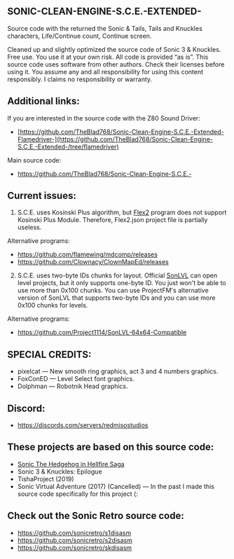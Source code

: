 SONIC-CLEAN-ENGINE-S.C.E.-EXTENDED-
---

Source code with the returned the Sonic & Tails, Tails and Knuckles characters, Life/Continue count, Continue screen.

Cleaned up and slightly optimized the source code of Sonic 3 & Knuckles. Free use. You use it at your own risk. All code is provided “as is”. This source code uses software from other authors. Check their licenses before using it. You assume any and all responsibility for using this content responsibly. I claims no responsibility or warranty.

Additional links:
---

If you are interested in the source code with the Z80 Sound Driver:

- [https://github.com/TheBlad768/Sonic-Clean-Engine-S.C.E.-Extended-Flamedriver-](https://github.com/TheBlad768/Sonic-Clean-Engine-S.C.E.-Extended-/tree/flamedriver)

Main source code:

- https://github.com/TheBlad768/Sonic-Clean-Engine-S.C.E.-

Current issues:
---

1. S.C.E. uses Kosinski Plus algorithm, but [Flex2](https://github.com/kirjavascript/Flex2) program does not support Kosinski Plus Module. Therefore, Flex2.json project file is partially useless.

Alternative programs:
- https://github.com/flamewing/mdcomp/releases
- https://github.com/Clownacy/ClownMapEd/releases

2. S.C.E. uses two-byte IDs chunks for layout. Official [SonLVL](https://github.com/sonicretro/SonLVL) can open level projects, but it only supports one-byte ID. You just won't be able to use more than 0x100 chunks.
You can use ProjectFM's alternative version of SonLVL that supports two-byte IDs and you can use more 0x100 chunks for levels.

Alternative programs:
- https://github.com/Project1114/SonLVL-64x64-Compatible

SPECIAL CREDITS:
---

- pixelcat — New smooth ring graphics, act 3 and 4 numbers graphics.
- FoxConED — Level Select font graphics.
- Dolphman — Robotnik Head graphics.

Discord:
---

- https://discords.com/servers/redmisostudios

These projects are based on this source code:
---

- [Sonic The Hedgehog in Hellfire Saga](https://github.com/TheBlad768/Hellfire-Saga-Public-Source)
- Sonic 3 & Knuckles: Epilogue
- TishaProject (2019)
- Sonic Virtual Adventure (2017) (Cancelled) — In the past I made this source code specifically for this project (:

Check out the Sonic Retro source code:
---

- https://github.com/sonicretro/s1disasm
- https://github.com/sonicretro/s2disasm
- https://github.com/sonicretro/skdisasm
